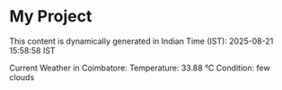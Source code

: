 # My Project

This content is dynamically generated in Indian Time (IST): 2025-08-21 15:58:58 IST


Current Weather in Coimbatore:
Temperature: 33.88 °C
Condition: few clouds
